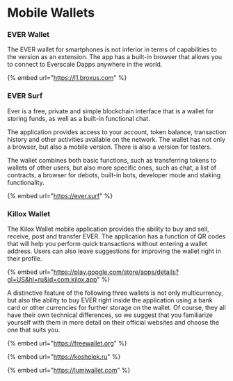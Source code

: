 # Mobile Wallets

### EVER Wallet

The EVER wallet for smartphones is not inferior in terms of capabilities to the version as an extension. The app has a built-in browser that allows you to connect to Everscale Dapps anywhere in the world.

{% embed url="https://l1.broxus.com" %}

### EVER Surf

Ever is a free, private and simple blockchain interface that is a wallet for storing funds, as well as a built-in functional chat.

The application provides access to your account, token balance, transaction history and other activities available on the network. The wallet has not only a browser, but also a mobile version. There is also a version for testers.

The wallet combines both basic functions, such as transferring tokens to wallets of other users, but also more specific ones, such as chat, a list of contracts, a browser for debots, built-in bots, developer mode and staking functionality.

{% embed url="https://ever.surf" %}

### Killox Wallet

The Kilox Wallet mobile application provides the ability to buy and sell, receive, post and transfer EVER. The application has a function of QR codes that will help you perform quick transactions without entering a wallet address. Users can also leave suggestions for improving the wallet right in their profile.

{% embed url="https://play.google.com/store/apps/details?gl=US&hl=ru&id=com.kilox.app" %}

A distinctive feature of the following three wallets is not only multicurrency, but also the ability to buy EVER right inside the application using a bank card or other currencies for further storage on the wallet. Of course, they all have their own technical differences, so we suggest that you familiarize yourself with them in more detail on their official websites and choose the one that suits you.

{% embed url="https://freewallet.org" %}

{% embed url="https://koshelek.ru" %}

{% embed url="https://lumiwallet.com" %}

